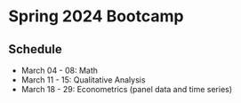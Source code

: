 # Spring 2024 Bootcamp

## Schedule

- March 04 - 08: Math 
- March 11 - 15: Qualitative Analysis
- March 18 - 29: Econometrics (panel data and time series)

